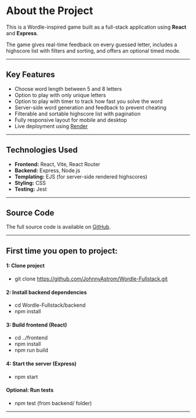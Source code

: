 # About the Project

This is a Wordle-inspired game built as a full-stack application using **React** and **Express**.

The game gives real-time feedback on every guessed letter, includes a highscore list with filters and sorting, and offers an optional timed mode.

---

## Key Features

- Choose word length between 5 and 8 letters  
- Option to play with only unique letters  
- Option to play with timer to track how fast you solve the word  
- Server-side word generation and feedback to prevent cheating  
- Filterable and sortable highscore list with pagination  
- Fully responsive layout for mobile and desktop  
- Live deployment using [Render](https://wordle-fullstack-app.onrender.com/)

---

## Technologies Used

- **Frontend:** React, Vite, React Router  
- **Backend:** Express, Node.js  
- **Templating:** EJS (for server-side rendered highscores)  
- **Styling:** CSS  
- **Testing:** Jest

---

## Source Code

The full source code is available on [GitHub](https://github.com/JohnnyAstrom/wordle-fullstack).

---

## First time you open to project:

#### 1: Clone project
- git clone https://github.com/JohnnyAstrom/Wordle-Fullstack.git

#### 2: Install backend dependencies
- cd Wordle-Fullstack/backend
- npm install

#### 3: Build frontend (React)
- cd ../frontend
- npm install
- npm run build

#### 4: Start the server (Express)
- npm start

#### Optional: Run tests
- npm test (from backend/ folder)

---
